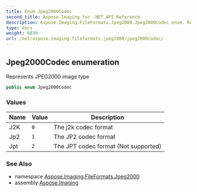 ```yaml
---
title: Enum Jpeg2000Codec
second_title: Aspose.Imaging for .NET API Reference
description: Aspose.Imaging.FileFormats.Jpeg2000.Jpeg2000Codec enum. Represents JPEG2000 image type
type: docs
weight: 6830
url: /net/aspose.imaging.fileformats.jpeg2000/jpeg2000codec/
---
```

## Jpeg2000Codec enumeration

Represents JPEG2000 image type

```csharp
public enum Jpeg2000Codec
```

### Values

| Name | Value | Description |
| --- | --- | --- |
| J2K | `0` | The j2k codec format |
| Jp2 | `1` | The JP2 codec format |
| Jpt | `2` | The JPT codec format (Not supported) |

### See Also

* namespace [Aspose.Imaging.FileFormats.Jpeg2000](../../aspose.imaging.fileformats.jpeg2000/)
* assembly [Aspose.Imaging](../../)


